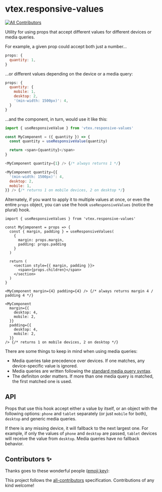 # vtex.responsive-values

<!-- ALL-CONTRIBUTORS-BADGE:START - Do not remove or modify this section -->

[![All Contributors](https://img.shields.io/badge/all_contributors-0-orange.svg?style=flat-square)](#contributors-)

<!-- ALL-CONTRIBUTORS-BADGE:END -->

Utility for using props that accept different values for different devices or media queries.

For example, a given prop could accept both just a number...

```js
props: {
  quantity: 1,
}
```

...or different values depending on the device or a media query:

```js
props: {
  quantity: {
    mobile: 1,
    desktop: 2,
    '(min-width: 1500px)': 4,
  }
}
```

...and the component, in turn, would use it like this:

```js
import { useResponsiveValue } from 'vtex.responsive-values'

const MyComponent = ({ quantity }) => {
  const quantity = useResponsiveValue(quantity)

  return <span>{quantity}</span>
}

<MyComponent quantity={1} /> {/* always returns 1 */}

<MyComponent quantity={{
  '(min-width: 1500px)': 4,
  desktop: 2,
  mobile: 1,
}} /> {/* returns 1 on mobile devices, 2 on desktop */}
```

Alternately, if you want to apply it to multiple values at once, or even the entire `props` object, you can use the hook `useResponsiveValues` (notice the plural) hook.

```tsx
import { useResponsiveValues } from 'vtex.responsive-values'

const MyComponent = props => {
  const { margin, padding } = useResponsiveValues(
    {
      margin: props.margin,
      padding: props.padding
    }
  )

  return (
    <section style={{ margin, padding }}>
      <span>{props.children}</span>
    </section>
  )
}

<MyComponent margin={4} padding={4} /> {/* always returns margin 4 / padding 4 */}

<MyComponent
  margin={{
    desktop: 4,
    mobile: 2,
  }}
  padding={{
    desktop: 4,
    mobile: 2,
  }}
/> {/* returns 1 on mobile devices, 2 on desktop */}
```

There are some things to keep in mind when using media queries:

- Media queries take precedence over devices. If one matches, any device-specific value is ignored.
- Media queries are written following the [standard media query syntax](https://developer.mozilla.org/en-US/docs/Web/CSS/Media_Queries/Using_media_queries#Syntax).
- The definiton order matters. If more than one media query is matched, the first matched one is used.

## API

Props that use this hook accept either a value by itself, or an object with the following options: `phone` and `tablet` separately (or just `mobile` for both), `desktop` and generic media queries.

If there is any missing device, it will fallback to the next largest one. For example, if only the values of `phone` and `desktop` are passed, `tablet` devices will receive the value from `desktop`. Media queries have no fallback behavior.

## Contributors ✨

Thanks goes to these wonderful people ([emoji key](https://allcontributors.org/docs/en/emoji-key)):

<!-- ALL-CONTRIBUTORS-LIST:START - Do not remove or modify this section -->
<!-- prettier-ignore-start -->
<!-- markdownlint-disable -->
<!-- markdownlint-enable -->
<!-- prettier-ignore-end -->

<!-- ALL-CONTRIBUTORS-LIST:END -->

This project follows the [all-contributors](https://github.com/all-contributors/all-contributors) specification. Contributions of any kind welcome!
